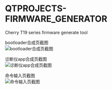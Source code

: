 # QTPROJECTS-FIRMWARE_GENERATOR
Cherry T19 series firmware generate tool

bootloader合成页截图\
![bootloader合成页截图](https://github.com/bingshuizhilian/QTPROJECTS-FIRMWARE_GENERATOR/tree/master/resources/pic1.png)

诊断仪app合成页截图\
![诊断仪app合成页截图](https://github.com/bingshuizhilian/QTPROJECTS-FIRMWARE_GENERATOR/tree/master/resources/pic2.png)

命令输入页截图\
![命令输入页截图](https://github.com/bingshuizhilian/QTPROJECTS-FIRMWARE_GENERATOR/tree/master/resources/pic3.png)
